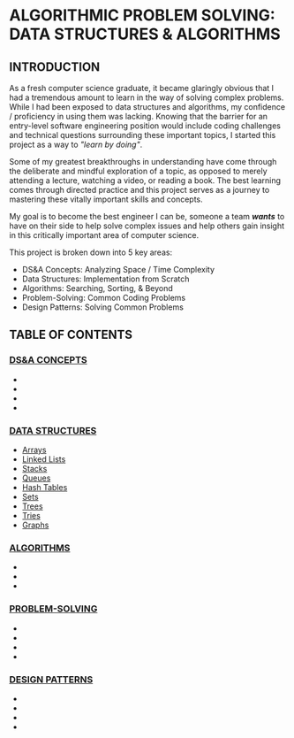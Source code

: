 # ALGORITHMIC PROBLEM SOLVING: DATA STRUCTURES & ALGORITHMS 

## INTRODUCTION
As a fresh computer science graduate, it became glaringly obvious that I had a tremendous amount to learn
in the way of solving complex problems. While I had been exposed to data structures and algorithms, my confidence
/ proficiency in using them was lacking. Knowing that the barrier for an entry-level software engineering position
would include coding challenges and technical questions surrounding these important topics, I started this project
as a way to _"learn by doing"_.  

Some of my greatest breakthroughs in understanding have come through the deliberate and mindful exploration of a
topic, as opposed to merely attending a lecture, watching a video, or reading a book. The best learning comes through
directed practice and this project serves as a journey to mastering these vitally important skills and concepts.    

My goal is to become the best engineer I can be, someone a team ***wants*** to have on their side to help solve complex
issues and help others gain insight in this critically important area of computer science. 

This project is broken down into 5 key areas:
* DS&A Concepts: Analyzing Space / Time Complexity
* Data Structures: Implementation from Scratch
* Algorithms: Searching, Sorting, & Beyond
* Problem-Solving: Common Coding Problems
* Design Patterns: Solving Common Problems

## TABLE OF CONTENTS
### [DS&A CONCEPTS](https://github.com/M-Croghan/DSA-Practice/tree/main/src/dsaconcepts)
* []()
* []()
* []()
* []()


### [DATA STRUCTURES](https://github.com/M-Croghan/DSA-Practice/tree/main/src/data_structures)
* [Arrays](https://github.com/M-Croghan/DSA-Practice/tree/main/src/data_structures/arrays)
* [Linked Lists](https://github.com/M-Croghan/DSA-Practice/tree/main/src/data_structures/linkedlists)
* [Stacks](https://github.com/M-Croghan/DSA-Practice/tree/main/src/data_structures/stacks)
* [Queues](https://github.com/M-Croghan/DSA-Practice/tree/main/src/data_structures/queues)
* [Hash Tables](https://github.com/M-Croghan/DSA-Practice/tree/main/src/data_structures/hashtables)
* [Sets](https://github.com/M-Croghan/DSA-Practice/tree/main/src/data_structures/sets)
* [Trees](https://github.com/M-Croghan/DSA-Practice/tree/main/src/data_structures/trees)
* [Tries](https://github.com/M-Croghan/DSA-Practice/tree/main/src/data_structures/tries)
* [Graphs](https://github.com/M-Croghan/DSA-Practice/tree/main/src/data_structures/graphs)

### [ALGORITHMS]()
* []()
* []()
* []()

### [PROBLEM-SOLVING](https://github.com/M-Croghan/DSA-Practice/tree/main/src/problemsolving)
* []()
* []()
* []()
* []()

### [DESIGN PATTERNS](https://github.com/M-Croghan/DSA-Practice/tree/main/src/designpatterns)
* []()
* []()
* []()
* []()
